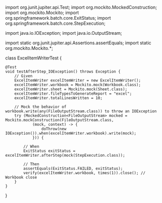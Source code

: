 import org.junit.jupiter.api.Test;
import org.mockito.MockedConstruction;
import org.mockito.Mockito;
import org.springframework.batch.core.ExitStatus;
import org.springframework.batch.core.StepExecution;

import java.io.IOException;
import java.io.OutputStream;

import static org.junit.jupiter.api.Assertions.assertEquals;
import static org.mockito.Mockito.*;

class ExcelItemWriterTest {

    @Test
    void testAfterStep_IOException() throws Exception {
        // Given
        ExcelItemWriter excelItemWriter = new ExcelItemWriter();
        excelItemWriter.workbook = Mockito.mock(Workbook.class);
        excelItemWriter.sheet = Mockito.mock(Sheet.class);
        excelItemWriter.fileTypesToGenerateReport = "excel";
        excelItemWriter.totalLinesWritten = 10;

        // Mock the behavior of workbook.write(any(FileOutputStream.class)) to throw an IOException
        try (MockedConstruction<FileOutputStream> mocked = Mockito.mockConstruction(FileOutputStream.class,
                (mock, context) -> {
                    doThrow(new IOException()).when(excelItemWriter.workbook).write(mock);
                })) {

            // When
            ExitStatus exitStatus = excelItemWriter.afterStep(mock(StepExecution.class));

            // Then
            assertEquals(ExitStatus.FAILED, exitStatus);
            verify(excelItemWriter.workbook, times(1)).close(); // Workbook close
        }
    }
}
